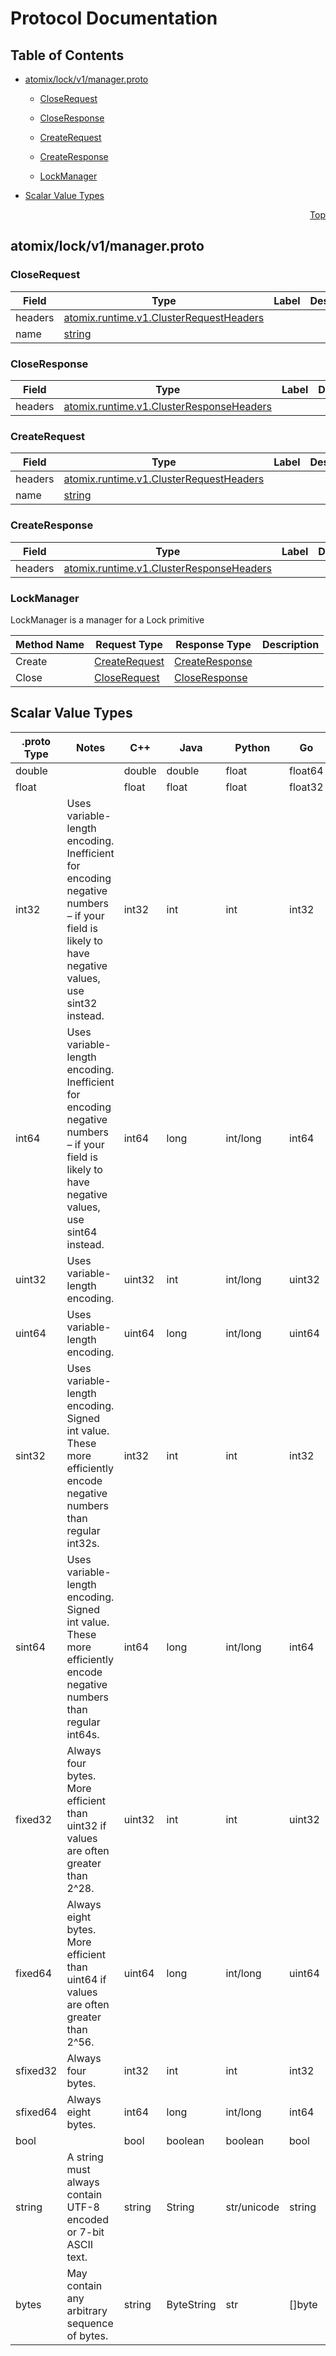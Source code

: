 # Protocol Documentation
<a name="top"></a>

## Table of Contents

- [atomix/lock/v1/manager.proto](#atomix_lock_v1_manager-proto)
    - [CloseRequest](#atomix-lock-v1-CloseRequest)
    - [CloseResponse](#atomix-lock-v1-CloseResponse)
    - [CreateRequest](#atomix-lock-v1-CreateRequest)
    - [CreateResponse](#atomix-lock-v1-CreateResponse)
  
    - [LockManager](#atomix-lock-v1-LockManager)
  
- [Scalar Value Types](#scalar-value-types)



<a name="atomix_lock_v1_manager-proto"></a>
<p align="right"><a href="#top">Top</a></p>

## atomix/lock/v1/manager.proto



<a name="atomix-lock-v1-CloseRequest"></a>

### CloseRequest



| Field | Type | Label | Description |
| ----- | ---- | ----- | ----------- |
| headers | [atomix.runtime.v1.ClusterRequestHeaders](#atomix-runtime-v1-ClusterRequestHeaders) |  |  |
| name | [string](#string) |  |  |






<a name="atomix-lock-v1-CloseResponse"></a>

### CloseResponse



| Field | Type | Label | Description |
| ----- | ---- | ----- | ----------- |
| headers | [atomix.runtime.v1.ClusterResponseHeaders](#atomix-runtime-v1-ClusterResponseHeaders) |  |  |






<a name="atomix-lock-v1-CreateRequest"></a>

### CreateRequest



| Field | Type | Label | Description |
| ----- | ---- | ----- | ----------- |
| headers | [atomix.runtime.v1.ClusterRequestHeaders](#atomix-runtime-v1-ClusterRequestHeaders) |  |  |
| name | [string](#string) |  |  |






<a name="atomix-lock-v1-CreateResponse"></a>

### CreateResponse



| Field | Type | Label | Description |
| ----- | ---- | ----- | ----------- |
| headers | [atomix.runtime.v1.ClusterResponseHeaders](#atomix-runtime-v1-ClusterResponseHeaders) |  |  |





 

 

 


<a name="atomix-lock-v1-LockManager"></a>

### LockManager
LockManager is a manager for a Lock primitive

| Method Name | Request Type | Response Type | Description |
| ----------- | ------------ | ------------- | ------------|
| Create | [CreateRequest](#atomix-lock-v1-CreateRequest) | [CreateResponse](#atomix-lock-v1-CreateResponse) |  |
| Close | [CloseRequest](#atomix-lock-v1-CloseRequest) | [CloseResponse](#atomix-lock-v1-CloseResponse) |  |

 



## Scalar Value Types

| .proto Type | Notes | C++ | Java | Python | Go | C# | PHP | Ruby |
| ----------- | ----- | --- | ---- | ------ | -- | -- | --- | ---- |
| <a name="double" /> double |  | double | double | float | float64 | double | float | Float |
| <a name="float" /> float |  | float | float | float | float32 | float | float | Float |
| <a name="int32" /> int32 | Uses variable-length encoding. Inefficient for encoding negative numbers – if your field is likely to have negative values, use sint32 instead. | int32 | int | int | int32 | int | integer | Bignum or Fixnum (as required) |
| <a name="int64" /> int64 | Uses variable-length encoding. Inefficient for encoding negative numbers – if your field is likely to have negative values, use sint64 instead. | int64 | long | int/long | int64 | long | integer/string | Bignum |
| <a name="uint32" /> uint32 | Uses variable-length encoding. | uint32 | int | int/long | uint32 | uint | integer | Bignum or Fixnum (as required) |
| <a name="uint64" /> uint64 | Uses variable-length encoding. | uint64 | long | int/long | uint64 | ulong | integer/string | Bignum or Fixnum (as required) |
| <a name="sint32" /> sint32 | Uses variable-length encoding. Signed int value. These more efficiently encode negative numbers than regular int32s. | int32 | int | int | int32 | int | integer | Bignum or Fixnum (as required) |
| <a name="sint64" /> sint64 | Uses variable-length encoding. Signed int value. These more efficiently encode negative numbers than regular int64s. | int64 | long | int/long | int64 | long | integer/string | Bignum |
| <a name="fixed32" /> fixed32 | Always four bytes. More efficient than uint32 if values are often greater than 2^28. | uint32 | int | int | uint32 | uint | integer | Bignum or Fixnum (as required) |
| <a name="fixed64" /> fixed64 | Always eight bytes. More efficient than uint64 if values are often greater than 2^56. | uint64 | long | int/long | uint64 | ulong | integer/string | Bignum |
| <a name="sfixed32" /> sfixed32 | Always four bytes. | int32 | int | int | int32 | int | integer | Bignum or Fixnum (as required) |
| <a name="sfixed64" /> sfixed64 | Always eight bytes. | int64 | long | int/long | int64 | long | integer/string | Bignum |
| <a name="bool" /> bool |  | bool | boolean | boolean | bool | bool | boolean | TrueClass/FalseClass |
| <a name="string" /> string | A string must always contain UTF-8 encoded or 7-bit ASCII text. | string | String | str/unicode | string | string | string | String (UTF-8) |
| <a name="bytes" /> bytes | May contain any arbitrary sequence of bytes. | string | ByteString | str | []byte | ByteString | string | String (ASCII-8BIT) |

